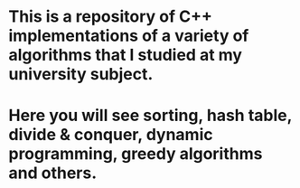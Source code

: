 # This is a repository of C++ implementations of a variety of algorithms that I studied at my university subject.
# Here you will see sorting, hash table, divide & conquer, dynamic programming, greedy algorithms and others.

